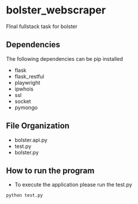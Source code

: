 # bolster_webscraper
FInal fullstack task for bolster

## Dependencies
The following dependencies can be pip installed
* flask
* flask_restful
* playwright
* ipwhois
* ssl
* socket
* pymongo

## File Organization
* bolster.api.py
* test.py
* bolster.py

## How to run the program
* To execute the application please run the test.py
```
python test.py

```
